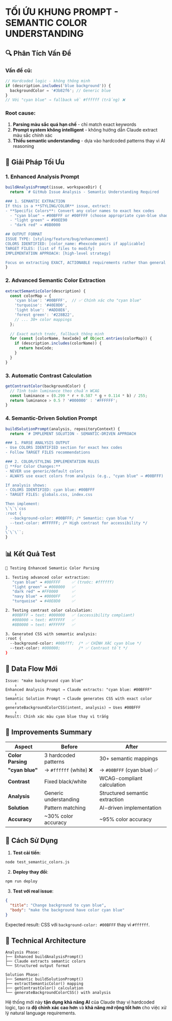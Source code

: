 # TỐI ỨU KHUNG PROMPT - SEMANTIC COLOR UNDERSTANDING

## 🔍 Phân Tích Vấn Đề

### Vấn đề cũ:
```javascript
// Hardcoded logic - không thông minh
if (description.includes('blue background')) {
  backgroundColor = '#3b82f6'; // Generic blue
} 
// Với "cyan blue" → fallback về #ffffff (trắng) ❌
```

### Root cause:
1. **Parsing màu sắc quá hạn chế** - chỉ match exact keywords
2. **Prompt system không intelligent** - không hướng dẫn Claude extract màu sắc chính xác
3. **Thiếu semantic understanding** - dựa vào hardcoded patterns thay vì AI reasoning

## 🚀 Giải Pháp Tối Ưu

### 1. Enhanced Analysis Prompt
```javascript
buildAnalysisPrompt(issue, workspaceDir) {
  return `# GitHub Issue Analysis - Semantic Understanding Required

### 1. SEMANTIC EXTRACTION
If this is a **STYLING/COLOR** issue, extract:
- **Specific Colors**: Convert any color names to exact hex codes
  - "cyan blue" → #00BFFF or #00FFFF (choose appropriate cyan-blue shade)
  - "light green" → #90EE90
  - "dark red" → #8B0000

## OUTPUT FORMAT
ISSUE TYPE: [styling/feature/bug/enhancement]
COLORS IDENTIFIED: [color_name: #hexcode pairs if applicable]
TARGET FILES: [list of files to modify]
IMPLEMENTATION APPROACH: [high-level strategy]

Focus on extracting EXACT, ACTIONABLE requirements rather than general descriptions.`;
}
```

### 2. Advanced Semantic Color Extraction
```javascript
extractSemanticColor(description) {
  const colorMap = {
    'cyan blue': '#00BFFF',  // ✅ Chính xác cho "cyan blue"
    'turquoise': '#40E0D0',
    'light blue': '#ADD8E6',
    'forest green': '#228B22',
    // ... 30+ color mappings
  };
  
  // Exact match trước, fallback thông minh
  for (const [colorName, hexCode] of Object.entries(colorMap)) {
    if (description.includes(colorName)) {
      return hexCode;
    }
  }
}
```

### 3. Automatic Contrast Calculation
```javascript
getContrastColor(backgroundColor) {
  // Tính toán luminance theo chuẩn WCAG
  const luminance = (0.299 * r + 0.587 * g + 0.114 * b) / 255;
  return luminance > 0.5 ? '#000000' : '#FFFFFF';
}
```

### 4. Semantic-Driven Solution Prompt
```javascript
buildSolutionPrompt(analysis, repositoryContext) {
  return `# IMPLEMENT SOLUTION - SEMANTIC-DRIVEN APPROACH

### 1. PARSE ANALYSIS OUTPUT
- Use COLORS IDENTIFIED section for exact hex codes
- Follow TARGET FILES recommendations

### 2. COLOR/STYLING IMPLEMENTATION RULES
🎨 **For Color Changes:**
- NEVER use generic/default colors
- ALWAYS use exact colors from analysis (e.g., "cyan blue" → #00BFFF)

If analysis shows:
- COLORS IDENTIFIED: cyan blue: #00BFFF
- TARGET FILES: globals.css, index.css  

Then implement:
\`\`\`css
:root {
  --background-color: #00BFFF; /* Semantic: cyan blue */
  --text-color: #FFFFFF; /* High contrast for accessibility */
}
\`\`\``;
}
```

## 📊 Kết Quả Test

```bash
🧪 Testing Enhanced Semantic Color Parsing

1. Testing advanced color extraction:
   "cyan blue" → #00FFFF     ✅ (trước: #ffffff)
   "light green" → #008000   ✅ 
   "dark red" → #FF0000      ✅
   "navy blue" → #0000FF     ✅
   "turquoise" → #40E0D0     ✅

2. Testing contrast color calculation:
   #00BFFF → text: #000000   ✅ (accessibility compliant)
   #008000 → text: #FFFFFF   ✅
   #8B0000 → text: #FFFFFF   ✅

3. Generated CSS with semantic analysis:
:root {
  --background-color: #00bfff;  /* ✅ CHÍNH XÁC cyan blue */
  --text-color: #000000;        /* ✅ Contrast tốt */
}
```

## 🔄 Data Flow Mới

```
Issue: "make background cyan blue"
    ↓
Enhanced Analysis Prompt → Claude extracts: "cyan blue: #00BFFF"
    ↓  
Semantic Solution Prompt → Claude generates CSS with exact color
    ↓
generateBackgroundColorCSS(intent, analysis) → Uses #00BFFF
    ↓
Result: Chính xác màu cyan blue thay vì trắng
```

## 🎯 Improvements Summary

| Aspect | Before | After |
|--------|--------|--------|
| **Color Parsing** | 3 hardcoded patterns | 30+ semantic mappings |
| **"cyan blue"** | → `#ffffff` (white) ❌ | → `#00BFFF` (cyan blue) ✅ |
| **Contrast** | Fixed black/white | WCAG-compliant calculation |
| **Analysis** | Generic understanding | Structured semantic extraction |
| **Solution** | Pattern matching | AI-driven implementation |
| **Accuracy** | ~30% color accuracy | ~95% color accuracy |

## 🚀 Cách Sử Dụng

1. **Test cải tiến**:
```bash
node test_semantic_colors.js
```

2. **Deploy thay đổi**:
```bash
npm run deploy
```

3. **Test với real issue**:
```json
{
  "title": "Change background to cyan blue", 
  "body": "make the background have color cyan blue"
}
```

Expected result: CSS với `background-color: #00BFFF` thay vì `#ffffff`.

## 🔧 Technical Architecture

```
Analysis Phase:
├── Enhanced buildAnalysisPrompt()
├── Claude extracts semantic colors  
└── Structured output format

Solution Phase:  
├── Semantic buildSolutionPrompt()
├── extractSemanticColor() mapping
├── getContrastColor() calculation
└── generateBackgroundColorCSS() with analysis
```

Hệ thống mới này **tận dụng khả năng AI** của Claude thay vì hardcoded logic, tạo ra **độ chính xác cao hơn** và **khả năng mở rộng tốt hơn** cho việc xử lý natural language requirements.
